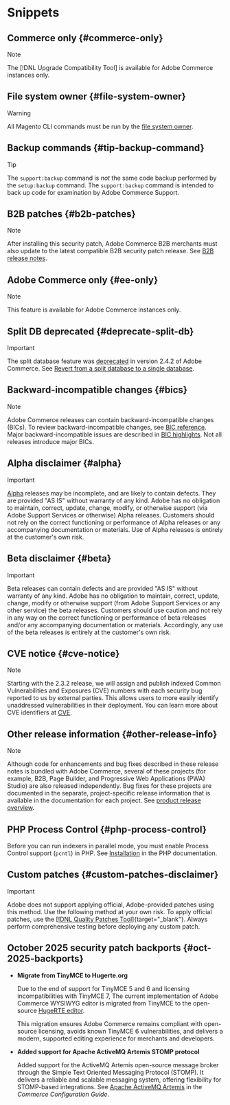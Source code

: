 # Snippets

## Commerce only {#commerce-only}

>[!NOTE]
>
>The [!DNL Upgrade Compatibility Tool] is available for Adobe Commerce instances only.

<!-- Configuration guide snippets -->

## File system owner {#file-system-owner}

>[!WARNING]
>
>All Magento CLI commands must be run by the [file system owner](/help/configuration/cli/config-cli.md#prerequisites).

## Backup commands {#tip-backup-command}

>[!TIP]
>
>The `support:backup` command is _not_ the same code backup performed by the `setup:backup` command. The `support:backup` command is intended to back up code for examination by Adobe Commerce Support.

## B2B patches {#b2b-patches}

>[!NOTE]
>
>After installing this security patch, Adobe Commerce B2B merchants must also update to the latest compatible B2B security patch release. See [B2B release notes](https://experienceleague.adobe.com/en/docs/commerce-admin/b2b/release-notes).

## Adobe Commerce only {#ee-only}

>[!NOTE]
>
>This feature is available for Adobe Commerce instances only.

## Split DB deprecated {#deprecate-split-db}

>[!IMPORTANT]
>
>The split database feature was [deprecated](https://community.magento.com/t5/Magento-DevBlog/Deprecation-of-Split-Database-in-Magento-Commerce/ba-p/465187?_ga=2.128934671.2024864496.1657558157-1596100530.1657558157) in version 2.4.2 of Adobe Commerce. See [Revert from a split database to a single database](/help/configuration/storage/revert-split-database.md).

<!-- End of Configuration guide snippets -->

## Backward-incompatible changes {#bics}

>[!NOTE]
>
>Adobe Commerce releases can contain backward-incompatible changes (BICs). To review backward-incompatible changes, see [BIC reference](https://developer.adobe.com/commerce/php/development/backward-incompatible-changes/reference/). Major backward-incompatible issues are described in [BIC highlights](https://developer.adobe.com/commerce/php/development/backward-incompatible-changes/). Not all releases introduce major BICs.

## Alpha disclaimer {#alpha}

>[!IMPORTANT]
>
>[Alpha](/help/release/versioning-policy.md#alpha-patch-release) releases may be incomplete, and are likely to contain defects. They are provided "AS IS" without warranty of any kind. Adobe has no obligation to maintain, correct, update, change, modify, or otherwise support (via Adobe Support Services or otherwise) Alpha releases. Customers should not rely on the correct functioning or performance of Alpha releases or any accompanying documentation or materials. Use of Alpha releases is entirely at the customer's own risk.

## Beta disclaimer {#beta}

>[!IMPORTANT]
>
>Beta releases can contain defects and are provided "AS IS" without warranty of any kind. Adobe has no obligation to maintain, correct, update, change, modify or otherwise support (from Adobe Support Services or any other service) the beta releases. Customers should use caution and not rely in any way on the correct functioning or performance of beta releases and/or any accompanying documentation or materials. Accordingly, any use of the beta releases is entirely at the customer's own risk.

## CVE notice {#cve-notice}

>[!NOTE]
>
>Starting with the 2.3.2 release, we will assign and publish indexed Common Vulnerabilities and Exposures (CVE) numbers with each security bug reported to us by external parties. This allows users to more easily identify unaddressed vulnerabilities in their deployment. You can learn more about CVE identifiers at [CVE](https://cve.mitre.org/).

## Other release information {#other-release-info}

>[!NOTE]
>
>Although code for enhancements and bug fixes described in these release notes is bundled with Adobe Commerce, several of these projects (for example, B2B, Page Builder, and Progressive Web Applications (PWA) Studio) are also released independently. Bug fixes for these projects are documented in the separate, project-specific release information that is available in the documentation for each project. See [product release overview](/help/release/release-notes/overview.md).

## PHP Process Control {#php-process-control}

Before you can run indexers in parallel mode, you must enable Process Control support (`pcntl`) in PHP. See [Installation](https://www.php.net/manual/en/pcntl.installation.php) in the PHP documentation.

## Custom patches {#custom-patches-disclaimer}

>[!IMPORTANT]
>
>Adobe does not support applying official, Adobe-provided patches using this method. Use the following method at your own risk. To apply official patches, use the [[!DNL Quality Patches Tool]](https://experienceleague.adobe.com/tools/commerce-quality-patches/index.html){target="_blank"}. Always perform comprehensive testing before deploying any custom patch.

## October 2025 security patch backports {#oct-2025-backports}

<!--These fixes were backported to 2.4.8-pe, 2.4.7-p8, and 2.4.6-p13-->

* **Migrate from TinyMCE to Hugerte.org**

  Due to the end of support for TinyMCE 5 and 6 and licensing incompatibilities with TinyMCE 7, The current implementation of Adobe Commerce WYSIWYG editor is migrated from TinyMCE to the open-source [HugeRTE editor](https://hugerte.org/).

  This migration ensures Adobe Commerce remains compliant with open-source licensing, avoids known TinyMCE 6 vulnerabilities, and delivers a modern, supported editing experience for merchants and developers.

* **Added support for Apache ActiveMQ Artemis  STOMP protocol**

  Added support for the ActiveMQ Artemis open-source message broker through the Simple Text Oriented Messaging Protocol (STOMP). It delivers a reliable and scalable messaging system, offering flexibility for STOMP-based integrations. See [Apache ActiveMQ Artemis](https://experienceleague.adobe.com/en/docs/commerce-operations/configuration-guide/message-queues/message-queue-framework#apache-activemq-artemis-stomp) in the *Commerce Configuration Guide*.
